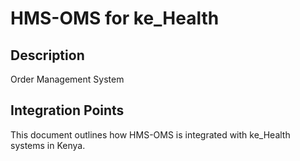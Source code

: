 # HMS-OMS for ke_Health

## Description

Order Management System

## Integration Points

This document outlines how HMS-OMS is integrated with ke_Health systems in Kenya.
